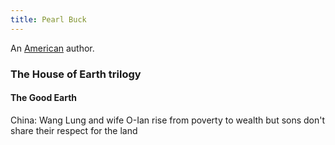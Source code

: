 ```yaml
---
title: Pearl Buck
---
```


An [American](../index.html) author.

### The House of Earth trilogy

#### The Good Earth

China: Wang Lung and wife O-Ian rise from poverty to wealth but sons don't share their respect for the land
